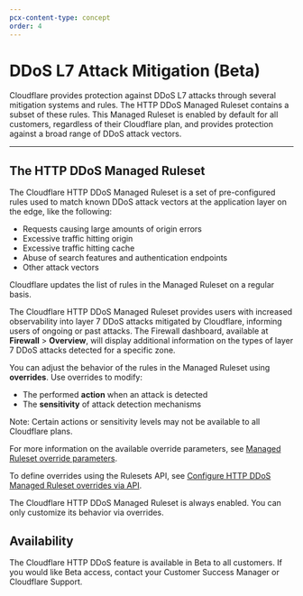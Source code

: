 ```yaml
---
pcx-content-type: concept
order: 4
---
```


# DDoS L7 Attack Mitigation (Beta)

Cloudflare provides protection against DDoS L7 attacks through several mitigation systems and rules. The HTTP DDoS Managed Ruleset contains a subset of these rules. This Managed Ruleset is enabled by default for all customers, regardless of their Cloudflare plan, and provides protection against a broad range of DDoS attack vectors.

---

## The HTTP DDoS Managed Ruleset

The Cloudflare HTTP DDoS Managed Ruleset is a set of pre-configured rules used to match known DDoS attack vectors at the application layer on the edge, like the following:

* Requests causing large amounts of origin errors
* Excessive traffic hitting origin
* Excessive traffic hitting cache
* Abuse of search features and authentication endpoints
* Other attack vectors

Cloudflare updates the list of rules in the Managed Ruleset on a regular basis.

The Cloudflare HTTP DDoS Managed Ruleset provides users with increased observability into layer 7 DDoS attacks mitigated by Cloudflare, informing users of ongoing or past attacks. The Firewall dashboard, available at **Firewall** > **Overview**, will display additional information on the types of layer 7 DDoS attacks detected for a specific zone.

You can adjust the behavior of the rules in the Managed Ruleset using **overrides**. Use overrides to modify:

* The performed **action** when an attack is detected
* The **sensitivity** of attack detection mechanisms

Note: Certain actions or sensitivity levels may not be available to all Cloudflare plans.

For more information on the available override parameters, see [Managed Ruleset override parameters](/ddos-l7-mitigations/override-parameters).

To define overrides using the Rulesets API, see [Configure HTTP DDoS Managed Ruleset overrides via API](/ddos-l7-mitigations/configure-api).

<Aside type='note' header='Note'>

The Cloudflare HTTP DDoS Managed Ruleset is always enabled. You can only customize its behavior via overrides.

</Aside>

## Availability

The Cloudflare HTTP DDoS feature is available in Beta to all customers. If you would like Beta access, contact your Customer Success Manager or Cloudflare Support.
